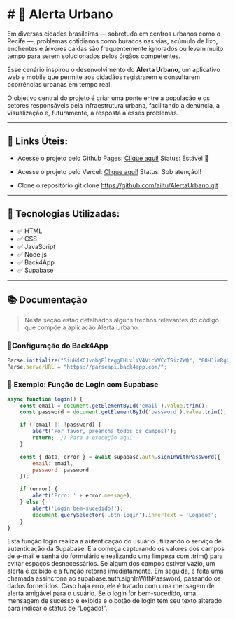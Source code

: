 # # 📌 Alerta Urbano

Em diversas cidades brasileiras — sobretudo em centros urbanos como o Recife —, 
problemas cotidianos como buracos nas vias, acúmulo de lixo, enchentes e árvores 
caídas são frequentemente ignorados ou levam muito tempo para serem solucionados 
pelos órgãos competentes.

Esse cenário inspirou o desenvolvimento do **Alerta Urbano**, um aplicativo web e 
mobile que permite aos cidadãos registrarem e consultarem ocorrências urbanas em 
tempo real.

O objetivo central do projeto é criar uma ponte entre a população e os setores 
responsáveis pela infraestrutura urbana, facilitando a denúncia, a visualização e, 
futuramente, a resposta a esses problemas.

---

## 🚀 Links Úteis:

- Acesse o projeto pelo Github Pages:
[Clique aqui!](https://ailtu.github.io/AlertaUrbano/)
Status: Estável 🚀


- Acesse o projeto pelo Vercel:
[Clique aqui!](https://alerta-urbano-ebon.vercel.app)
Status: Sob atenção‼️


- Clone o repositório
git clone https://github.com/ailtu/AlertaUrbano.git

---

## 🚀 Tecnologias Utilizadas:

- ✅ HTML
- ✅ CSS
- ✅ JavaScript
- ✅ Node.js
- ✅ Back4App
- ✅ Supabase

---

## 📚 Documentação

> Nesta seção estão detalhados alguns trechos relevantes do código que compõe a aplicação Alerta Urbano.

### 🔐Configuração do Back4App

```javascript
Parse.initialize("SiuHdXCJvobgElteggFHLxlYV4VicWVCcTSiz7WQ", "88HJimRgUagRxpL6Z88QM2oKTAJMRiruyUr0VzPm");
Parse.serverURL = "https://parseapi.back4app.com/";
```

### 🔐 Exemplo: Função de Login com Supabase

```javascript
async function login() {
    const email = document.getElementById('email').value.trim();
    const password = document.getElementById('password').value.trim();

    if (!email || !password) {
        alert('Por favor, preencha todos os campos!');
        return;  // Para a execução aqui
    }

    const { data, error } = await supabase.auth.signInWithPassword({
        email: email,
        password: password
    });

    if (error) {
        alert('Erro: ' + error.message);
    } else {
        alert('Login bem-sucedido!');
        document.querySelector('.btn-login').innerText = 'Logado!';
    }
}

```

Esta função login realiza a autenticação do usuário utilizando o serviço de autenticação da Supabase.
Ela começa capturando os valores dos campos de e-mail e senha do formulário e realizando uma limpeza com .trim() para evitar espaços desnecessários.
Se algum dos campos estiver vazio, um alerta é exibido e a função retorna imediatamente.
Em seguida, é feita uma chamada assíncrona ao supabase.auth.signInWithPassword, passando os dados fornecidos.
Caso haja erro, ele é tratado com uma mensagem de alerta amigável para o usuário.
Se o login for bem-sucedido, uma mensagem de sucesso é exibida e o botão de login tem seu texto alterado para indicar o status de “Logado!”.

